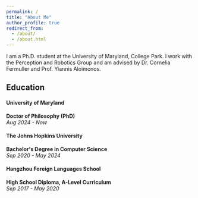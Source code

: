```yaml
---
permalink: /
title: "About Me"
author_profile: true
redirect_from: 
  - /about/
  - /about.html
---
```



I am a Ph.D. student at the University of Maryland, College Park. I work with the Perception and Robotics Group and am advised by Dr. Cornelia Fermuller and Prof. Yiannis Aloimonos.

## Education
#### University of Maryland
**Doctor of Philosophy (PhD)**  
*Aug 2024 - Now*

#### The Johns Hopkins University
**Bachelor's Degree in Computer Science**  
*Sep 2020 - May 2024*  

#### Hangzhou Foreign Languages School
**High School Diploma, A-Level Curriculum**  
*Sep 2017 - May 2020*  



